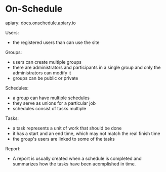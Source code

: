 # On-Schedule
apiary: docs.onschedule.apiary.io

Users: 
- the registered users than can use the site

Groups: 
- users can create multiple groups
- there are administrators and participants in a single group and only the administrators can modify it
- groups can be public or private

Schedules: 
- a group can have multiple schedules
- they serve as unions for a particular job
- schedules consist of tasks multiple

Tasks:
- a task represents a unit of work that should be done
- it has a start and an end time, which may not match the real finish time
- the group's users are linked to some of the tasks

Report:
- A report is usually created when a schedule is completed and summarizes how the tasks have been acomplished in time.
